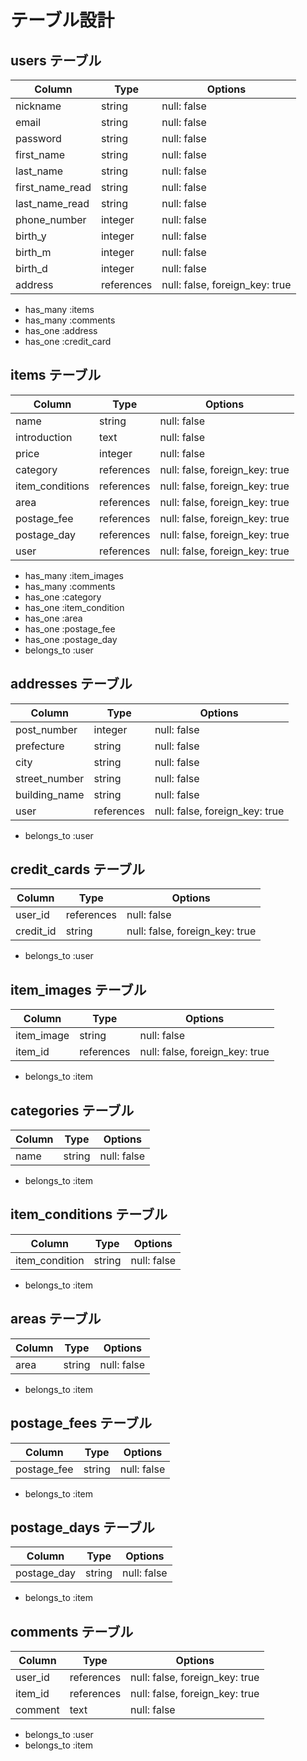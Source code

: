 # テーブル設計

## users テーブル

| Column          | Type       | Options                        |
| --------------- | ---------- | ------------------------------ |
| nickname        | string     | null: false                    |
| email           | string     | null: false                    |
| password        | string     | null: false                    |
| first_name      | string     | null: false                    |
| last_name       | string     | null: false                    |
| first_name_read | string     | null: false                    |
| last_name_read  | string     | null: false                    |
| phone_number    | integer    | null: false                    |
| birth_y         | integer    | null: false                    |
| birth_m         | integer    | null: false                    |
| birth_d         | integer    | null: false                    |
| address         | references | null: false, foreign_key: true |

- has_many :items
- has_many :comments
- has_one :address
- has_one :credit_card

## items テーブル

| Column          | Type       | Options                        |
| --------------- | ---------- | ------------------------------ |
| name            | string     | null: false                    |
| introduction    | text       | null: false                    |
| price           | integer    | null: false                    |
| category        | references | null: false, foreign_key: true |
| item_conditions | references | null: false, foreign_key: true |
| area            | references | null: false, foreign_key: true |
| postage_fee     | references | null: false, foreign_key: true |
| postage_day     | references | null: false, foreign_key: true |
| user            | references | null: false, foreign_key: true |

- has_many :item_images
- has_many :comments
- has_one :category
- has_one :item_condition
- has_one :area
- has_one :postage_fee
- has_one :postage_day
- belongs_to :user

## addresses テーブル

| Column        | Type       | Options                        |
| ------------- | ---------- | ------------------------------ |
| post_number   | integer    | null: false                    |
| prefecture    | string     | null: false                    |
| city          | string     | null: false                    |
| street_number | string     | null: false                    |
| building_name | string     | null: false                    |
| user          | references | null: false, foreign_key: true |

- belongs_to :user

## credit_cards テーブル

| Column    | Type       | Options                        |
| --------- | ---------- | ------------------------------ |
| user_id   | references | null: false                    |
| credit_id | string     | null: false, foreign_key: true |

- belongs_to :user

## item_images テーブル

| Column     | Type       | Options                        |
| ---------- | ---------- | ------------------------------ |
| item_image | string     | null: false                    |
| item_id    | references | null: false, foreign_key: true |

- belongs_to :item

## categories テーブル

| Column | Type   | Options     |
| ------ | ------ | ----------- |
| name   | string | null: false |

- belongs_to :item

## item_conditions テーブル

| Column         | Type   | Options     |
| -------------- | ------ | ---------   |
| item_condition | string | null: false |

- belongs_to :item

## areas テーブル

| Column | Type   | Options     |
| ------ | ------ | ----------- |
| area   | string | null: false |

- belongs_to :item

## postage_fees テーブル

| Column      | Type   | Options     |
| ----------- | ------ | ----------- |
| postage_fee | string | null: false |

- belongs_to :item

## postage_days テーブル

| Column      | Type   | Options     |
| ----------- | ------ | ----------- |
| postage_day | string | null: false |

- belongs_to :item

## comments テーブル

| Column  | Type       | Options                        |
| ------- | ---------- | ------------------------------ |
| user_id | references | null: false, foreign_key: true |
| item_id | references | null: false, foreign_key: true |
| comment | text       | null: false                    |

- belongs_to :user
- belongs_to :item